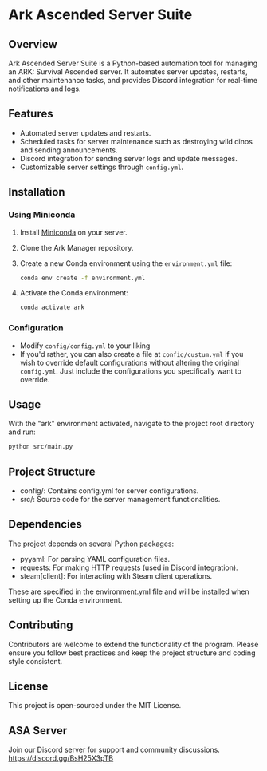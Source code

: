 # Ark Ascended Server Suite

## Overview

Ark Ascended Server Suite is a Python-based automation tool for managing an ARK: Survival Ascended server. It automates server updates, restarts, and other maintenance tasks, and provides Discord integration for real-time notifications and logs.

## Features

- Automated server updates and restarts.
- Scheduled tasks for server maintenance such as destroying wild dinos and sending announcements.
- Discord integration for sending server logs and update messages.
- Customizable server settings through `config.yml`.

## Installation

### Using Miniconda

1. Install [Miniconda](https://docs.conda.io/en/latest/miniconda.html) on your server.
2. Clone the Ark Manager repository.
3. Create a new Conda environment using the `environment.yml` file:

    ```bash
    conda env create -f environment.yml
    ```

4. Activate the Conda environment:

    ```bash
    conda activate ark
    ```

### Configuration

- Modify `config/config.yml` to your liking
- If you'd rather, you can also create a file at `config/custum.yml` if you wish to override default configurations without altering the original `config.yml`. Just include the configurations you specifically want to override.

## Usage

With the "ark" environment activated, navigate to the project root directory and run:

```bash
python src/main.py
```

## Project Structure
- config/: Contains config.yml for server configurations.
- src/: Source code for the server management functionalities.

## Dependencies
The project depends on several Python packages:

- pyyaml: For parsing YAML configuration files.
- requests: For making HTTP requests (used in Discord integration).
- steam[client]: For interacting with Steam client operations.

These are specified in the environment.yml file and will be installed when setting up the Conda environment.

## Contributing
Contributors are welcome to extend the functionality of the program. Please ensure you follow best practices and keep the project structure and coding style consistent.

## License
This project is open-sourced under the MIT License.

## ASA Server
Join our Discord server for support and community discussions. https://discord.gg/BsH25X3pTB
